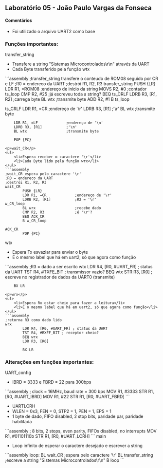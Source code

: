 <h2>Laboratório 05 - João Paulo Vargas da Fonseca</h2>
<h4>Comentários</h4>
<ul>
    <li>Foi utilizado o arquivo UART2 como base</li>
</ul>
<h3>Funções importantes:</h3>

<p>transfer_string</p>
<ul>
    <li>Transfere a string "Sistemas Microcontrolados\r\n" através da UART</li>
    <li>Cada Byte transferido pela função wtx</li>
</ul>
```assembly
;transfer_string transfere o conteudo de ROM08 seguido por CR e LF
;R0 = endereco da UART
;destrói R1, R2, R3
transfer_string
        PUSH {LR}
        LDR R1, =ROM08          ;endereço de início da string
        MOVS R2, #0             ;contador
ts_loop
        CMP R2, #25             ;já escreveu toda a string?
        BEQ ts_CRLF
        LDRB R3, [R1, R2]       ;carrega byte        
        BL wtx                  ;transmite byte
        ADD R2, #1
        B ts_loop
        
ts_CRLF
        LDR R1, =CR             ;endereço de '\r'
        LDRB R3, [R1]           ;'\r'
        BL wtx                  ;transmite byte
        
        LDR R1, =LF             ;endereço de '\n'
        LDRB R3, [R1]           ;'\n'
        BL wtx                  ;transmite byte
        
        POP {PC}
```
<p>wait_CR</p>
<ul>
    <li>Espera receber o caractere '\r'</li>
    <li>Cada Byte lido pela função wrx</li>
</ul>
```assembly
;wait_CR espera pelo caractere '\r'
;R0 = endereco da UART
;destrói R1, R2, R3
wait_CR
        PUSH {LR}
        LDR R1, =CR             ;endereço de '\r'
        LDRB R2, [R1]           ;R2 = '\r'
w_CR_loop
        BL wrx                  ;recebe dado
        CMP R2, R3              ;é '\r'?
        BEQ ACK_CR
        B w_CR_loop
    
ACK_CR
        POP {PC}
```
<p>wtx</p>
<ul>
    <li>Espera Tx esvaziar para enviar o byte</li>
    <li>É o mesmo label que há em uart2, só que agora como função</li>
</ul>
```assembly
;R3 = dado a ser escrito
wtx     LDR R4, [R0, #UART_FR] ; status da UART
        TST R4, #TXFE_BIT ; transmissor vazio?
        BEQ wtx
        STR R3, [R0] ; escreve no registrador de dados da UART0 (transmite)

        BX LR
```
<p>wrx</p>
<ul>
    <li>Espera Rx estar cheio para fazer a leitura</li>
    <li>É o mesmo label que há em uart2, só que agora como função</li>
</ul>
```assembly
;retorna R3 como dado lido
wrx
        LDR R4, [R0, #UART_FR] ; status da UART
        TST R4, #RXFF_BIT ; receptor cheio?
        BEQ wrx
        LDR R3, [R0] 

        BX LR
```
<h3>Alterações em funções importantes:</h3>
UART_config
<ul>
    <li>IBRD = 3333 e FBRD = 22 para 300bps</li>
</ul>
```assembly
        ; clock = 16MHz, baud rate = 300 bps
        MOV R1, #3333
        STR R1, [R0, #UART_IBRD]
        MOV R1, #22
        STR R1, [R0, #UART_FBRD]
```
<ul>
    <li>UARTLCRH</li>
    <li>WLEN = 0x3, FEN = 0, STP2 = 1, PEN = 1, EPS = 1</li>
    <li>1 byte de dado, FIFO disabled, 2 stop bits, paridade par, paridade habilitada</li>
</ul>
```assembly
        ; 8 bits, 2 stops, even parity, FIFOs disabled, no interrupts
        MOV R1, #01101110b
        STR R1, [R0, #UART_LCRH]
```
main
<ul>
    <li>Loop infinito de esperar o caractere desejado e escrever a string</li>
</ul>
```assembly
loop:
        BL wait_CR              ;espera pelo caractere '\r'
        BL transfer_string      ;escreve a string "Sistemas Microcontrolados\r\n"
        B loop
```